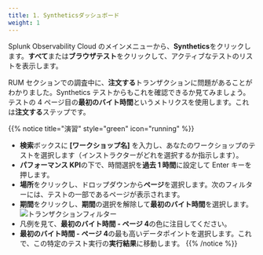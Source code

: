 ```yaml
---
title: 1. Syntheticsダッシュボード
weight: 1
---
```


Splunk Observability Cloud のメインメニューから、**Synthetics**をクリックします。**すべて**または**ブラウザテスト**をクリックして、アクティブなテストのリストを表示します。

RUM セクションでの調査中に、**注文する**トランザクションに問題があることがわかりました。Synthetics テストからもこれを確認できるか見てみましょう。テストの 4 ページ目の**最初のバイト時間**というメトリクスを使用します。これは**注文する**ステップです。

{{% notice title="演習" style="green" icon="running" %}}

- **検索**ボックスに **[ワークショップ名]** を入力し、あなたのワークショップのテストを選択します（インストラクターがどれを選択するか指示します）。
- **パフォーマンス KPI**の下で、時間選択を**過去 1 時間**に設定して Enter キーを押します。
- **場所**をクリックし、ドロップダウンから**ページ**を選択します。次のフィルターには、テストの一部であるページが表示されます。
- **期間**をクリックし、**期間**の選択を解除して**最初のバイト時間**を選択します。
  ![トランザクションフィルター](../images/synthetics-transaction-filter.png)
- 凡例を見て、**最初のバイト時間 - ページ 4**の色に注目してください。
- **最初のバイト時間 - ページ 4**の最も高いデータポイントを選択します。これで、この特定のテスト実行の**実行結果**に移動します。
  {{% /notice %}}
